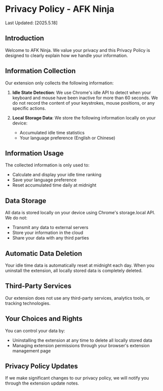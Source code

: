 # Privacy Policy - AFK Ninja

Last Updated: [2025.5.18]

## Introduction

Welcome to AFK Ninja. We value your privacy and this Privacy Policy is designed to clearly explain how we handle your information.

## Information Collection

Our extension only collects the following information:

1. **Idle State Detection**: We use Chrome's idle API to detect when your keyboard and mouse have been inactive for more than 60 seconds. We do not record the content of your keystrokes, mouse positions, or any specific actions.

2. **Local Storage Data**: We store the following information locally on your device:
   - Accumulated idle time statistics
   - Your language preference (English or Chinese)

## Information Usage

The collected information is only used to:
- Calculate and display your idle time ranking
- Save your language preference
- Reset accumulated time daily at midnight

## Data Storage

All data is stored locally on your device using Chrome's storage.local API. We do not:
- Transmit any data to external servers
- Store your information in the cloud
- Share your data with any third parties

## Automatic Data Deletion

Your idle time data is automatically reset at midnight each day. When you uninstall the extension, all locally stored data is completely deleted.

## Third-Party Services

Our extension does not use any third-party services, analytics tools, or tracking technologies.

## Your Choices and Rights

You can control your data by:
- Uninstalling the extension at any time to delete all locally stored data
- Managing extension permissions through your browser's extension management page

## Privacy Policy Updates

If we make significant changes to our privacy policy, we will notify you through the extension update notes.
